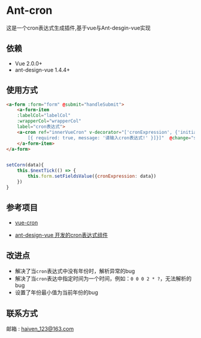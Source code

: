 # Ant-cron

这是一个cron表达式生成插件,基于vue与Ant-desgin-vue实现

## 依赖
- Vue 2.0.0+
- ant-design-vue 1.4.4+

## 使用方式
```html
<a-form :form="form" @submit="handleSubmit">     
    <a-form-item
    :labelCol="labelCol"
    :wrapperCol="wrapperCol"
    label="cron表达式">
    <a-cron ref="innerVueCron" v-decorator="['cronExpression', {'initialValue':'0 0 0 2 * ?',rules: 
        [{ required: true, message: '请输入cron表达式!' }]}]"  @change="setCorn"></a-cron>
    </a-form-item>
</a-form>
```

```javascript

setCorn(data){
    this.$nextTick(() => {
        this.form.setFieldsValue({cronExpression: data})
    })
}
```
## 参考项目

- [vue-cron](https://github.com/1615450788/vue-cron)

- [ant-design-vue 开发的cron表达式组件](https://blog.csdn.net/chizhuo9591/article/details/100732548)

## 改进点

- 解决了当`cron`表达式中没有年份时，解析异常的bug
- 解决了当`cron`表达中指定时间为一个时间，例如：`0 0 0 2 * ?`，无法解析的bug
- 设置了年份最小值为当前年份的bug
    
## 联系方式

邮箱 : haiven_123@163.com

